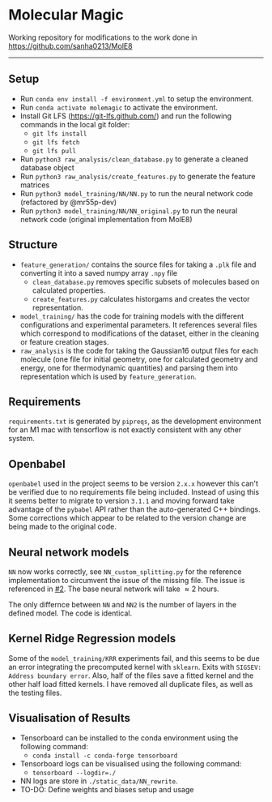 # Molecular Magic

Working repository for modifications to the work done in https://github.com/sanha0213/MolE8
****
## Setup
- Run `conda env install -f environment.yml` to setup the environment.
- Run `conda activate molemagic` to activate the environment.
- Install Git LFS (https://git-lfs.github.com/) and run the following commands in the local git folder:
  - `git lfs install`
  - `git lfs fetch`
  - `git lfs pull`
- Run `python3 raw_analysis/clean_database.py` to generate a cleaned database object
- Run `python3 raw_analysis/create_features.py` to generate the feature matrices
- Run `python3 model_training/NN/NN.py` to run the neural network code (refactored by @mr55p-dev)
- Run `python3 model_training/NN/NN_original.py` to run the neural network code (original implementation from MolE8)

## Structure

- `feature_generation/` contains the source files for taking a `.plk` file and converting it into a saved numpy array `.npy` file
  - `clean_database.py` removes specific subsets of molecules based on calculated properties.
  - `create_features.py` calculates historgams and creates the vector representation.
- `model_training/` has the code for training models with the different configurations and experimental parameters. It references several files which correspond to modifications of the dataset, either in the cleaning or feature creation stages.
- `raw_analysis` is the code for taking the Gaussian16 output files for each molecule (one file for initial geometry, one for calculated geometry and energy, one for thermodynamic quantities) and parsing them into representation which is used by `feature_generation`.

## Requirements
`requirements.txt` is generated by `pipreqs`, as the development environment for an M1 mac with tensorflow is not exactly consistent with any other system.

## Openbabel
`openbabel` used in the project seems to be version `2.x.x` however this can't be verified due to no requirements file being included. Instead of using this it seems better to migrate to version `3.1.1` and moving forward take advantage of the `pybabel` API rather than the auto-generated C++ bindings. Some corrections which appear to be related to the version change are being made to the original code.

## Neural network models
`NN` now works correctly, see `NN_custom_splitting.py` for the reference implementation to circumvent the issue of the missing file. The issue is referenced in [#2](https://github.com/LukeRaw/molecular-magic/issues/2).
The base neural network will take $\approx 2\ \text{hours}$.

The only differnce between `NN` and `NN2` is the number of layers in the defined model. The code is identical.

## Kernel Ridge Regression models
Some of the `model_training/KRR` experiments fail, and this seems to be due an error integrating the precomputed kernel with `sklearn`. Exits with `SIGSEV: Address boundary error`. Also, half of the files save a fitted kernel and the other half load fitted kernels. I have removed all duplicate files, as well as the testing files.

## Visualisation of Results
- Tensorboard can be installed to the conda environment using the following command:
  - `conda install -c conda-forge tensorboard`
- Tensorboard logs can be visualised using the following command:
  - `tensorboard --logdir=./`
- NN logs are store in `./static_data/NN_rewrite`. 
- TO-DO: Define weights and biases setup and usage
